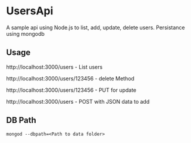 # UsersApi
A sample api using Node.js to list, add, update, delete users. Persistance using mongodb

## Usage

http://localhost:3000/users - List users

http://localhost:3000/users/123456 - delete Method

http://localhost:3000/users/123456 - PUT for update

http://localhost:3000/users - POST with JSON data to add

## DB Path

```
mongod --dbpath=<Path to data folder>

```
